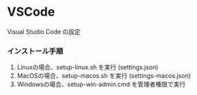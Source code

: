 
# VSCode

Visual Studio Code の設定


### インストール手順

1. Linuxの場合、setup-linux.sh を実行 (settings.json)
2. MacOSの場合、setup-macos.sh を実行 (settings-macos.json)
3. Windowsの場合、setup-win-admin.cmd を管理者権限で実行
